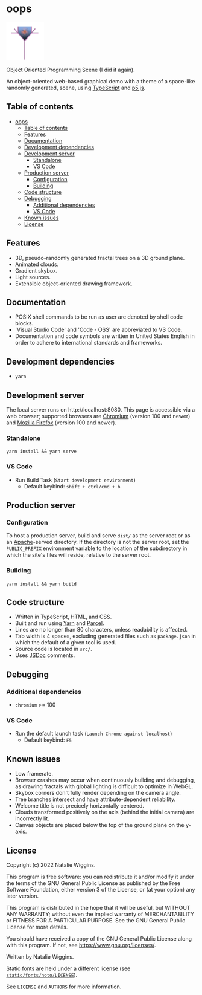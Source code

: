 # oops

<img src="assets/icon.png" alt="Icon" width="100">

Object Oriented Programming Scene (I did it again).

An object-oriented web-based graphical demo with a theme of a space-like
randomly generated, scene, using [TypeScript](https://www.typescriptlang.org/)
and [p5.js](https://p5js.org/).

## Table of contents

* [oops](#oops)
  * [Table of contents](#table-of-contents)
  * [Features](#features)
  * [Documentation](#documentation)
  * [Development dependencies](#development-dependencies)
  * [Development server](#development-server)
    * [Standalone](#standalone)
    * [VS Code](#vs-code)
  * [Production server](#production-server)
    * [Configuration](#configuration)
    * [Building](#building)
  * [Code structure](#code-structure)
  * [Debugging](#debugging)
    * [Additional dependencies](#additional-dependencies)
    * [VS Code](#vs-code-1)
  * [Known issues](#known-issues)
  * [License](#license)

## Features

* 3D, pseudo-randomly generated fractal trees on a 3D ground plane.
* Animated clouds.
* Gradient skybox.
* Light sources.
* Extensible object-oriented drawing framework.

## Documentation

* POSIX shell commands to be run as user are denoted by shell code blocks.
* 'Visual Studio Code' and 'Code - OSS' are abbreviated to VS Code.
* Documentation and code symbols are written in United States English in order
  to adhere to international standards and frameworks.

## Development dependencies

- `yarn`

## Development server

The local server runs on http://localhost:8080. This page is accessible via a
web browser; supported browsers are [Chromium](https://www.chromium.org/Home/)
(version 100 and newer) and [Mozilla Firefox](https://www.mozilla.org/en-GB/firefox/)
(version 100 and newer).

### Standalone

```shell
yarn install && yarn serve
```

### VS Code

* Run Build Task (`Start development environment`)
    * Default keybind: `shift + ctrl/cmd + b`

## Production server

### Configuration

To host a production server, build and serve `dist/` as the server root or as an
[Apache](https://apache.org/)-served directory. If the directory is not the
server root, set the `PUBLIC_PREFIX` environment variable to the location of the
subdirectory in which the site's files will reside, relative to the server root.

### Building

```shell
yarn install && yarn build
```

## Code structure

* Written in TypeScript, HTML, and CSS.
* Built and run using [Yarn](https://yarnpkg.com/) and [Parcel](https://parceljs.org/).
* Lines are no longer than 80 characters, unless readability is affected.
* Tab width is 4 spaces, excluding generated files such as `package.json` in
  which the default of a given tool is used.
* Source code is located in `src/`.
* Uses [JSDoc](https://jsdoc.app/) comments.

## Debugging

### Additional dependencies

* `chromium` >= 100

### VS Code

* Run the default launch task (`Launch Chrome against localhost`)
    * Default keybind: `F5`

## Known issues

* Low framerate.
* Browser crashes may occur when continuously building and debugging, as drawing
  fractals with global lighting is difficult to optimize in WebGL.
* Skybox corners don't fully render depending on the camera angle.
* Tree branches intersect and have attribute-dependent reliability.
* Welcome title is not precicely horizontally centered.
* Clouds transformed positively on the axis (behind the initial camera) are
  incorrectly lit.
* Canvas objects are placed below the top of the ground plane on the y-axis.

## License

Copyright (c) 2022 Natalie Wiggins.

This program is free software: you can redistribute it and/or modify
it under the terms of the GNU General Public License as published by
the Free Software Foundation, either version 3 of the License, or
(at your option) any later version.

This program is distributed in the hope that it will be useful,
but WITHOUT ANY WARRANTY; without even the implied warranty of
MERCHANTABILITY or FITNESS FOR A PARTICULAR PURPOSE. See the
GNU General Public License for more details.

You should have received a copy of the GNU General Public License
along with this program. If not, see <https://www.gnu.org/licenses/>.

Written by Natalie Wiggins.

Static fonts are held under a different license (see [`static/fonts/noto/LICENSE`](static/fonts/noto/LICENSE)).

See `LICENSE` and `AUTHORS` for more information.
